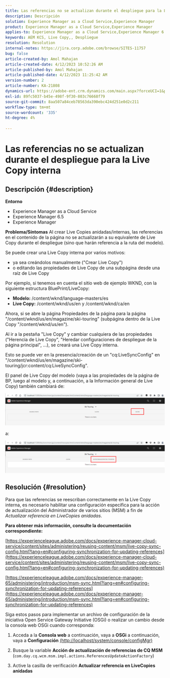 ```yaml
---
title: Las referencias no se actualizan durante el despliegue para la Live Copy interna
description: Descripción
solution: Experience Manager as a Cloud Service,Experience Manager
product: Experience Manager as a Cloud Service,Experience Manager
applies-to: Experience Manager as a Cloud Service,Experience Manager 6.5,Experience Manager
keywords: AEM KCS, Live Copy,, Despliegue
resolution: Resolution
internal-notes: https://jira.corp.adobe.com/browse/SITES-11757
bug: false
article-created-by: Amol Mahajan
article-created-date: 4/12/2023 10:52:26 AM
article-published-by: Amol Mahajan
article-published-date: 4/12/2023 11:25:42 AM
version-number: 2
article-number: KA-21808
dynamics-url: https://adobe-ent.crm.dynamics.com/main.aspx?forceUCI=1&pagetype=entityrecord&etn=knowledgearticle&id=fd589a19-20d9-ed11-a7c7-6045bd006149
exl-id: 89fc5037-b45e-498f-9f30-803c76668f79
source-git-commit: 8aa507a84ceb78563da390ebc424d251e0d2c211
workflow-type: tm+mt
source-wordcount: '335'
ht-degree: 4%

---
```


# Las referencias no se actualizan durante el despliegue para la Live Copy interna

## Descripción {#description}

<b>Entorno</b>
- Experience Manager as a Cloud Service
- Experience Manager 6.5
- Experience Manager

<b>Problema/Síntomas</b>
Al crear Live Copies anidadas/internas, las referencias en el contenido de la página no se actualizarán a su equivalente de Live Copy durante el despliegue (sino que harán referencia a la ruta del modelo).

Se puede crear una Live Copy interna por varios motivos:

- ya sea creándolos manualmente (&quot;Crear Live Copy&quot;)
- o editando las propiedades de Live Copy de una subpágina desde una raíz de Live Copy




Por ejemplo, si tenemos en cuenta el sitio web de ejemplo WKND, con la siguiente estructura BluePrint/LiveCopy:

- <b>Modelo:</b> /content/wknd/language-masters/es
- <b>Live Copy:</b> /content/wknd/us/en y /content/wknd/ca/en


Ahora, si se abre la página Propiedades de la página para la página &quot;/content/wknd/us/en/magazine/ski-touring&quot; (subpágina dentro de la Live Copy &quot;/content/wknd/us/en&quot;).

Al ir a la pestaña &quot;Live Copy&quot; y cambiar cualquiera de las propiedades (&quot;Herencia de Live Copy&quot;, &quot;Heredar configuraciones de despliegue de la página principal&quot;, ...), se creará una Live Copy interna.

Esto se puede ver en la presencia/creación de un &quot;cq:LiveSyncConfig&quot; en &quot;/content/wknd/us/en/magazine/ski-touring/jcr:content/cq:LiveSyncConfig&quot;.

El panel de Live Copy del modelo (vaya a las propiedades de la página de BP, luego al modelo y, a continuación, a la Información general de Live Copy) también cambiará de:

![](assets/___fe589a19-20d9-ed11-a7c7-6045bd006149___.png)

a:

![](assets/___00599a19-20d9-ed11-a7c7-6045bd006149___.png)




## Resolución {#resolution}


Para que las referencias se reescriban correctamente en la Live Copy interna, es necesario habilitar una configuración específica para la acción de actualización del Administrador de varios sitios (MSM) a fin de *Actualizar referencia en LiveCopies anidadas*.

<b>Para obtener más información, consulte la documentación correspondiente:</b>

[https://experienceleague.adobe.com/docs/experience-manager-cloud-service/content/sites/administering/reusing-content/msm/live-copy-sync-config.html?lang=en#configuring-synchronization-for-updating-references](https://experienceleague.adobe.com/docs/experience-manager-cloud-service/content/sites/administering/reusing-content/msm/live-copy-sync-config.html?lang=en#configuring-synchronization-for-updating-references)

[https://experienceleague.adobe.com/docs/experience-manager-65/administering/introduction/msm-sync.html?lang=en#configuring-synchronization-for-updating-references](https://experienceleague.adobe.com/docs/experience-manager-65/administering/introduction/msm-sync.html?lang=en#configuring-synchronization-for-updating-references)



Siga estos pasos para implementar un archivo de configuración de la iniciativa Open Service Gateway Initiative (OSGi) o realizar un cambio desde la consola web OSGi cuando corresponda:

1. Acceda a la <b>Consola web</b> a continuación, vaya a <b>OSGi</b> a continuación, vaya a <b>Configuración</b> [(http://localhost/system/console/configMgr)](http://localhost/system/console/configMgr)


2. Busque la variable <b>Acción de actualización de referencias de CQ MSM</b> (`com.day.cq.wcm.msm.impl.actions.ReferencesUpdateActionFactory`)


3. Active la casilla de verificación <b>Actualizar referencia en LiveCopies anidadas</b>
